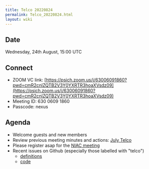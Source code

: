```yaml
---
title: Telco 20220824
permalink: Telco_20220824.html
layout: wiki
---
```


Date
----

Wednesday, 24th August, 15:00 UTC


Connect
-------
* ZOOM VC link: [https://psich.zoom.us/j/63006091860?pwd=cmR2cnlZQTB2V3Y0YXRTR3hoaXVsdz09](https://psich.zoom.us/j/63006091860?pwd=cmR2cnlZQTB2V3Y0YXRTR3hoaXVsdz09)
* Meeting ID: 630 0609 1860
* Passcode: nexus

Agenda
------

* Welcome guests and new members
* Review previous meeting minutes and actions: [July Telco](Telco_20220824.md)
* Please register asap for the [NIAC meeting](https://www.nexusformat.org/NIAC2022.html)
* Recent issues on Github (especially those labelled with "telco")
  * [definitions](https://github.com/nexusformat/definitions/issues?q=is%3Aopen+is%3Aissue)
  * [code](https://github.com/nexusformat/code/issues?q=is%3Aopen+is%3Aissue)
